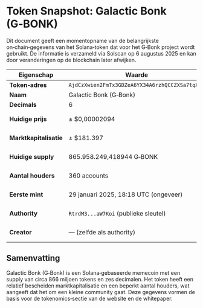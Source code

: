 # Token Snapshot: Galactic Bonk (G‑BONK)

Dit document geeft een momentopname van de belangrijkste on‑chain‑gegevens van het Solana‑token dat voor het G‑Bonk project wordt gebruikt.  De informatie is verzameld via Solscan op 6 augustus 2025 en kan door veranderingen op de blockchain later afwijken.

| Eigenschap | Waarde | Bron |
|---|---|---|
| **Token‑adres** | `AjdCzXwien2FmTx3GDZeA6YX34A6rzhQCCZXSa7tqXJ4` | Solscan tokenpagina |
| **Naam** | Galactic Bonk (G‑Bonk) | Solscan profieloverzicht |
| **Decimals** | 6 | Solscan profielfiche |
| **Huidige prijs** | ± $0,00002094 | Markt‑overzicht Solscan【165187846141089†screenshot】 |
| **Marktkapitalisatie** | ± $181.397 | Markt‑overzicht Solscan【165187846141089†screenshot】 |
| **Huidige supply** | 865.958.249,418944 G‑BONK | Markt‑overzicht Solscan【165187846141089†screenshot】 |
| **Aantal houders** | 360 accounts | Markt‑overzicht Solscan【165187846141089†screenshot】 |
| **Eerste mint** | 29 januari 2025, 18:18 UTC (ongeveer) | Profieloverzicht Solscan【165187846141089†screenshot】 |
| **Authority** | `RtrdM3...aW7Koi` (publieke sleutel) | Profieloverzicht Solscan【165187846141089†screenshot】 |
| **Creator** | — (zelfde als authority) | Profieloverzicht Solscan【165187846141089†screenshot】 |

## Samenvatting

Galactic Bonk (G‑Bonk) is een Solana‑gebaseerde memecoin met een supply van circa 866 miljoen tokens en zes decimalen. Het token heeft een relatief bescheiden marktkapitalisatie en een beperkt aantal houders, wat aangeeft dat het om een kleine community gaat. Deze gegevens vormen de basis voor de tokenomics‑sectie van de website en de whitepaper.